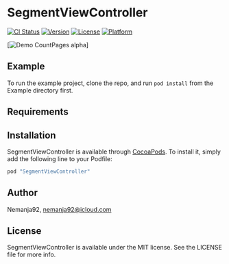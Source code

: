 # SegmentViewController

[![CI Status](http://img.shields.io/travis/Nemanja92/SegmentViewController.svg?style=flat)](https://travis-ci.org/Nemanja92/SegmentViewController)
[![Version](https://img.shields.io/cocoapods/v/SegmentViewController.svg?style=flat)](http://cocoapods.org/pods/SegmentViewController)
[![License](https://img.shields.io/cocoapods/l/SegmentViewController.svg?style=flat)](http://cocoapods.org/pods/SegmentViewController)
[![Platform](https://img.shields.io/cocoapods/p/SegmentViewController.svg?style=flat)](http://cocoapods.org/pods/SegmentViewController)

[![Demo CountPages alpha](https://share.gifyoutube.com/KzB6Gb.gif)]

## Example

To run the example project, clone the repo, and run `pod install` from the Example directory first.

## Requirements

## Installation

SegmentViewController is available through [CocoaPods](http://cocoapods.org). To install
it, simply add the following line to your Podfile:

```ruby
pod "SegmentViewController"
```

## Author

Nemanja92, nemanja92@icloud.com

## License

SegmentViewController is available under the MIT license. See the LICENSE file for more info.
